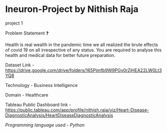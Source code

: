 # Ineuron-Project by Nithish Raja

project 1

Problem Statement ❓

Health is real wealth in the pandemic time we all realized the brute effects of covid 19 on all irrespective of any status. You are required to analyse this health and medical data for better future preparation.

Dataset Link -https://drive.google.com/drive/folders/165Pjmfb9W9PGy0rZjHEA22LW0Lt3YQ8

Technology - Business Intelligence

Domain - Healthcare

Tableau Public Dashboard link - https://public.tableau.com/app/profile/nithish.raja/viz/Heart-Disease-DiagnosticAnalysis/HeartDiseaseDiagnosticAnalysis

*Programming language used - Python*
